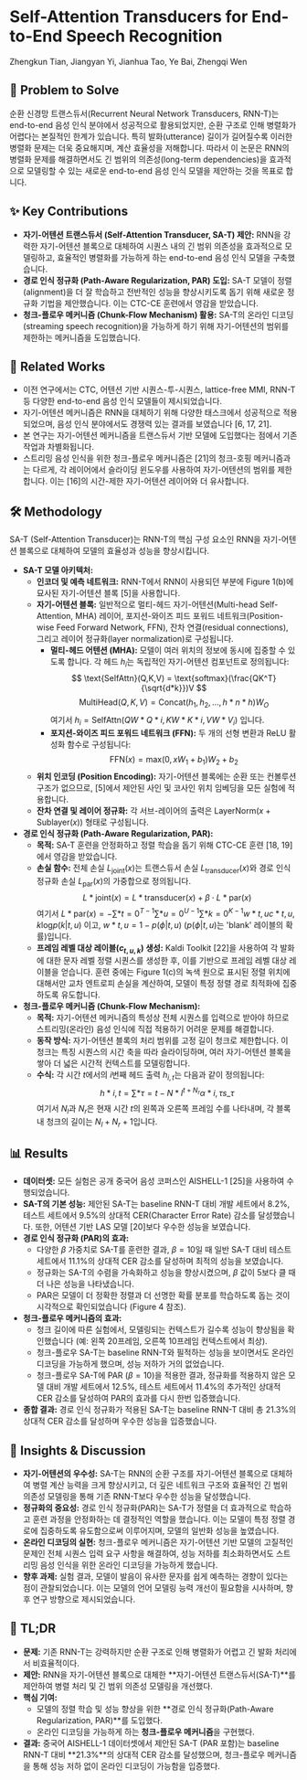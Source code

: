 # Self-Attention Transducers for End-to-End Speech Recognition

Zhengkun Tian, Jiangyan Yi, Jianhua Tao, Ye Bai, Zhengqi Wen

## 🧩 Problem to Solve

순환 신경망 트랜스듀서(Recurrent Neural Network Transducers, RNN-T)는 end-to-end 음성 인식 분야에서 성공적으로 활용되었지만, 순환 구조로 인해 병렬화가 어렵다는 본질적인 한계가 있습니다. 특히 발화(utterance) 길이가 길어질수록 이러한 병렬화 문제는 더욱 중요해지며, 계산 효율성을 저해합니다. 따라서 이 논문은 RNN의 병렬화 문제를 해결하면서도 긴 범위의 의존성(long-term dependencies)을 효과적으로 모델링할 수 있는 새로운 end-to-end 음성 인식 모델을 제안하는 것을 목표로 합니다.

## ✨ Key Contributions

- **자기-어텐션 트랜스듀서 (Self-Attention Transducer, SA-T) 제안:** RNN을 강력한 자기-어텐션 블록으로 대체하여 시퀀스 내의 긴 범위 의존성을 효과적으로 모델링하고, 효율적인 병렬화를 가능하게 하는 end-to-end 음성 인식 모델을 구축했습니다.
- **경로 인식 정규화 (Path-Aware Regularization, PAR) 도입:** SA-T 모델이 정렬(alignment)을 더 잘 학습하고 전반적인 성능을 향상시키도록 돕기 위해 새로운 정규화 기법을 제안했습니다. 이는 CTC-CE 훈련에서 영감을 받았습니다.
- **청크-플로우 메커니즘 (Chunk-Flow Mechanism) 활용:** SA-T의 온라인 디코딩(streaming speech recognition)을 가능하게 하기 위해 자기-어텐션의 범위를 제한하는 메커니즘을 도입했습니다.

## 📎 Related Works

- 이전 연구에서는 CTC, 어텐션 기반 시퀀스-투-시퀀스, lattice-free MMI, RNN-T 등 다양한 end-to-end 음성 인식 모델들이 제시되었습니다.
- 자기-어텐션 메커니즘은 RNN을 대체하기 위해 다양한 태스크에서 성공적으로 적용되었으며, 음성 인식 분야에서도 경쟁력 있는 결과를 보였습니다 [6, 17, 21].
- 본 연구는 자기-어텐션 메커니즘을 트랜스듀서 기반 모델에 도입했다는 점에서 기존 작업과 차별화됩니다.
- 스트리밍 음성 인식을 위한 청크-플로우 메커니즘은 [21]의 청크-호핑 메커니즘과는 다르게, 각 레이어에서 슬라이딩 윈도우를 사용하여 자기-어텐션의 범위를 제한합니다. 이는 [16]의 시간-제한 자기-어텐션 레이어와 더 유사합니다.

## 🛠️ Methodology

SA-T (Self-Attention Transducer)는 RNN-T의 핵심 구성 요소인 RNN을 자기-어텐션 블록으로 대체하여 모델의 효율성과 성능을 향상시킵니다.

- **SA-T 모델 아키텍처:**
  - **인코더 및 예측 네트워크:** RNN-T에서 RNN이 사용되던 부분에 Figure 1(b)에 묘사된 자기-어텐션 블록 [5]을 사용합니다.
  - **자기-어텐션 블록:** 일반적으로 멀티-헤드 자기-어텐션(Multi-head Self-Attention, MHA) 레이어, 포지션-와이즈 피드 포워드 네트워크(Position-wise Feed Forward Network, FFN), 잔차 연결(residual connections), 그리고 레이어 정규화(layer normalization)로 구성됩니다.
    - **멀티-헤드 어텐션 (MHA):** 모델이 여러 위치의 정보에 동시에 집중할 수 있도록 합니다. 각 헤드 $h_i$는 독립적인 자기-어텐션 컴포넌트로 정의됩니다:
      $$ \text{SelfAttn}(Q,K,V) = \text{softmax}(\frac{QK^T}{\sqrt{d*k}})V $$
            $$ \text{MultiHead}(Q,K,V) = \text{Concat}(h_1, h_2, ..., h*{n*h})W_O $$
      여기서 $h_i = \text{SelfAttn}(QW*{Q*i},KW*{K*i},V W*{V_i})$ 입니다.
    - **포지션-와이즈 피드 포워드 네트워크 (FFN):** 두 개의 선형 변환과 ReLU 활성화 함수로 구성됩니다:
      $$ \text{FFN}(x) = \text{max}(0,xW_1+b_1)W_2+b_2 $$
  - **위치 인코딩 (Position Encoding):** 자기-어텐션 블록에는 순환 또는 컨볼루션 구조가 없으므로, [5]에서 제안된 사인 및 코사인 위치 임베딩을 모든 실험에 적용합니다.
  - **잔차 연결 및 레이어 정규화:** 각 서브-레이어의 출력은 $\text{LayerNorm}(x+\text{Sublayer}(x))$ 형태로 구성됩니다.
- **경로 인식 정규화 (Path-Aware Regularization, PAR):**
  - **목적:** SA-T 훈련을 안정화하고 정렬 학습을 돕기 위해 CTC-CE 훈련 [18, 19]에서 영감을 받았습니다.
  - **손실 함수:** 전체 손실 $L_{\text{joint}}(x)$는 트랜스듀서 손실 $L_{\text{transducer}}(x)$와 경로 인식 정규화 손실 $L_{\text{par}}(x)$의 가중합으로 정의됩니다.
    $$ L*{\text{joint}}(x) = L*{\text{transducer}}(x) + \beta \cdot L*{\text{par}}(x) $$
    여기서 $L*{\text{par}}(x) = - \sum*{t=0}^{T-1} \sum*{u=0}^{U-1} \sum*{k=0}^{K-1} w*{t,u} c*{t,u,k} \text{log}p(k|t,u)$ 이고, $w*{t,u} = 1-p(\phi|t,u)$ ($p(\phi|t,u)$는 'blank' 레이블의 확률)입니다.
  - **프레임 레벨 대상 레이블($c_{t,u,k}$) 생성:** Kaldi Toolkit [22]을 사용하여 각 발화에 대한 문자 레벨 정렬 시퀀스를 생성한 후, 이를 기반으로 프레임 레벨 대상 레이블을 얻습니다. 훈련 중에는 Figure 1(c)의 녹색 원으로 표시된 정렬 위치에 대해서만 교차 엔트로피 손실을 계산하여, 모델이 특정 정렬 경로 최적화에 집중하도록 유도합니다.
- **청크-플로우 메커니즘 (Chunk-Flow Mechanism):**
  - **목적:** 자기-어텐션 메커니즘의 특성상 전체 시퀀스를 입력으로 받아야 하므로 스트리밍(온라인) 음성 인식에 직접 적용하기 어려운 문제를 해결합니다.
  - **동작 방식:** 자기-어텐션 블록의 처리 범위를 고정 길이 청크로 제한합니다. 이 청크는 특징 시퀀스의 시간 축을 따라 슬라이딩하며, 여러 자기-어텐션 블록을 쌓아 더 넓은 시간적 컨텍스트를 모델링합니다.
  - **수식:** 각 시간 $t$에서의 $i$번째 헤드 출력 $h_{i,t}$는 다음과 같이 정의됩니다:
    $$ h*{i,t} = \sum*{\tau=t-N*l}^{t+N_r} \alpha*{i,\tau} s\_{\tau} $$
        여기서 $N_l$과 $N_r$은 현재 시간 $t$의 왼쪽과 오른쪽 프레임 수를 나타내며, 각 블록 내 청크의 길이는 $N_l + N_r + 1$입니다.

## 📊 Results

- **데이터셋:** 모든 실험은 공개 중국어 음성 코퍼스인 AISHELL-1 [25]을 사용하여 수행되었습니다.
- **SA-T의 기본 성능:** 제안된 SA-T는 baseline RNN-T 대비 개발 세트에서 8.2%, 테스트 세트에서 9.5%의 상대적 CER(Character Error Rate) 감소를 달성했습니다. 또한, 어텐션 기반 LAS 모델 [20]보다 우수한 성능을 보였습니다.
- **경로 인식 정규화 (PAR)의 효과:**
  - 다양한 $\beta$ 가중치로 SA-T를 훈련한 결과, $\beta=10$일 때 일반 SA-T 대비 테스트 세트에서 11.1%의 상대적 CER 감소를 달성하며 최적의 성능을 보였습니다.
  - 정규화는 SA-T의 수렴을 가속화하고 성능을 향상시켰으며, $\beta$ 값이 5보다 클 때 더 나은 성능을 나타냈습니다.
  - PAR은 모델이 더 정확한 정렬과 더 선명한 확률 분포를 학습하도록 돕는 것이 시각적으로 확인되었습니다 (Figure 4 참조).
- **청크-플로우 메커니즘의 효과:**
  - 청크 길이에 따른 실험에서, 모델링되는 컨텍스트가 길수록 성능이 향상됨을 확인했습니다 (예: 왼쪽 20프레임, 오른쪽 10프레임 컨텍스트에서 최상).
  - 청크-플로우 SA-T는 baseline RNN-T와 필적하는 성능을 보이면서도 온라인 디코딩을 가능하게 했으며, 성능 저하가 거의 없었습니다.
  - 청크-플로우 SA-T에 PAR ($\beta=10$)을 적용한 결과, 정규화를 적용하지 않은 모델 대비 개발 세트에서 12.5%, 테스트 세트에서 11.4%의 추가적인 상대적 CER 감소를 달성하여 PAR의 효과를 다시 한번 입증했습니다.
- **종합 결과:** 경로 인식 정규화가 적용된 SA-T는 baseline RNN-T 대비 총 21.3%의 상대적 CER 감소를 달성하며 우수한 성능을 입증했습니다.

## 🧠 Insights & Discussion

- **자기-어텐션의 우수성:** SA-T는 RNN의 순환 구조를 자기-어텐션 블록으로 대체하여 병렬 계산 능력을 크게 향상시키고, 더 깊은 네트워크 구조와 효율적인 긴 범위 의존성 모델링을 통해 기존 RNN-T보다 우수한 성능을 달성했습니다.
- **정규화의 중요성:** 경로 인식 정규화(PAR)는 SA-T가 정렬을 더 효과적으로 학습하고 훈련 과정을 안정화하는 데 결정적인 역할을 했습니다. 이는 모델이 특정 정렬 경로에 집중하도록 유도함으로써 이루어지며, 모델의 일반화 성능을 높였습니다.
- **온라인 디코딩의 실현:** 청크-플로우 메커니즘은 자기-어텐션 기반 모델의 고질적인 문제인 전체 시퀀스 입력 요구 사항을 해결하여, 성능 저하를 최소화하면서도 스트리밍 음성 인식을 위한 온라인 디코딩을 가능하게 했습니다.
- **향후 과제:** 실험 결과, 모델이 발음이 유사한 문자를 쉽게 예측하는 경향이 있다는 점이 관찰되었습니다. 이는 모델의 언어 모델링 능력 개선이 필요함을 시사하며, 향후 연구 방향으로 제시되었습니다.

## 📌 TL;DR

- **문제:** 기존 RNN-T는 강력하지만 순환 구조로 인해 병렬화가 어렵고 긴 발화 처리에서 비효율적이다.
- **제안:** RNN을 자기-어텐션 블록으로 대체한 **자기-어텐션 트랜스듀서(SA-T)**를 제안하여 병렬 처리 및 긴 범위 의존성 모델링을 개선했다.
- **핵심 기여:**
  - 모델의 정렬 학습 및 성능 향상을 위한 **경로 인식 정규화(Path-Aware Regularization, PAR)**를 도입했다.
  - 온라인 디코딩을 가능하게 하는 **청크-플로우 메커니즘**을 구현했다.
- **결과:** 중국어 AISHELL-1 데이터셋에서 제안된 SA-T (PAR 포함)는 baseline RNN-T 대비 **21.3%**의 상대적 CER 감소를 달성했으며, 청크-플로우 메커니즘을 통해 성능 저하 없이 온라인 디코딩이 가능함을 입증했다.
